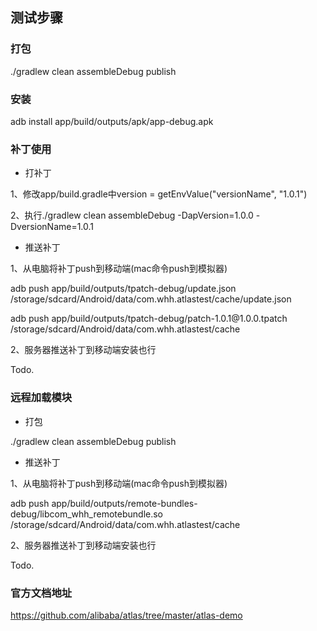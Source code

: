 ## 测试步骤

### 打包

./gradlew clean assembleDebug publish

### 安装

adb install app/build/outputs/apk/app-debug.apk

### 补丁使用

- 打补丁

1、修改app/build.gradle中version = getEnvValue("versionName", "1.0.1")

2、执行./gradlew clean assembleDebug -DapVersion=1.0.0 -DversionName=1.0.1

- 推送补丁 

1、从电脑将补丁push到移动端(mac命令push到模拟器)

adb push app/build/outputs/tpatch-debug/update.json /storage/sdcard/Android/data/com.whh.atlastest/cache/update.json

adb push app/build/outputs/tpatch-debug/patch-1.0.1\@1.0.0.tpatch /storage/sdcard/Android/data/com.whh.atlastest/cache

2、服务器推送补丁到移动端安装也行

Todo.

### 远程加载模块

- 打包

./gradlew clean assembleDebug publish

- 推送补丁 

1、从电脑将补丁push到移动端(mac命令push到模拟器)

adb push app/build/outputs/remote-bundles-debug/libcom_whh_remotebundle.so /storage/sdcard/Android/data/com.whh.atlastest/cache

2、服务器推送补丁到移动端安装也行

Todo.


### 官方文档地址
https://github.com/alibaba/atlas/tree/master/atlas-demo

